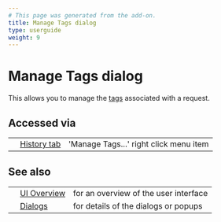 ```yaml
---
# This page was generated from the add-on.
title: Manage Tags dialog
type: userguide
weight: 9
---
```


# Manage Tags dialog

This allows you to manage the [tags](/docs/desktop/start/features/tags/)
associated with a request.

## Accessed via

|   |                                               |                                        |
|---|-----------------------------------------------|----------------------------------------|
|   | [History tab](/docs/desktop/ui/tabs/history/) | 'Manage Tags...' right click menu item |

## See also

|   |                                      |                                       |
|---|--------------------------------------|---------------------------------------|
|   | [UI Overview](/docs/desktop/ui/)     | for an overview of the user interface |
|   | [Dialogs](/docs/desktop/ui/dialogs/) | for details of the dialogs or popups  |
